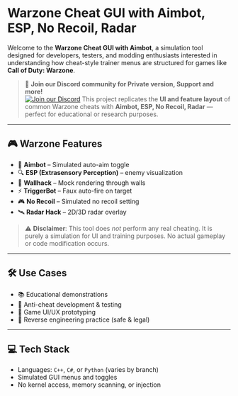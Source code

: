 # Warzone Cheat GUI with Aimbot, ESP, No Recoil, Radar

Welcome to the **Warzone Cheat GUI with Aimbot**, a simulation tool designed for developers, testers, and modding enthusiasts interested in understanding how cheat-style trainer menus are structured for games like **Call of Duty: Warzone**.
> 💬 **Join our Discord community for Private version, Support and more!**  
[![Join our Discord](https://img.shields.io/discord/1174326154207953006?color=5865F2&label=Join%20Discord&logo=discord&style=for-the-badge)](https://discord.com/servers/elusion-cheats-1174326154207953006)
This project replicates the **UI and feature layout** of common Warzone cheats with **Aimbot, ESP, No Recoil, Radar** — perfect for educational or research purposes.

---

## 🎮 Warzone Features

- 🎯 **Aimbot** – Simulated auto-aim toggle
- 🔍 **ESP (Extrasensory Perception)** – enemy visualization
- 🧱 **Wallhack** – Mock rendering through walls
- ⚡ **TriggerBot** – Faux auto-fire on target
- 🎮 **No Recoil** – Simulated no recoil setting
- 🛰️ **Radar Hack** – 2D/3D radar overlay

> ⚠️ **Disclaimer**: This tool does *not* perform any real cheating. It is purely a simulation for UI and training purposes. No actual gameplay or code modification occurs.

---

## 🛠️ Use Cases

- 📚 Educational demonstrations
- 🧪 Anti-cheat development & testing
- 🎨 Game UI/UX prototyping
- 🔬 Reverse engineering practice (safe & legal)

---

## 💻 Tech Stack

- Languages: `C++`, `C#`, or `Python` (varies by branch)
- Simulated GUI menus and toggles
- No kernel access, memory scanning, or injection
